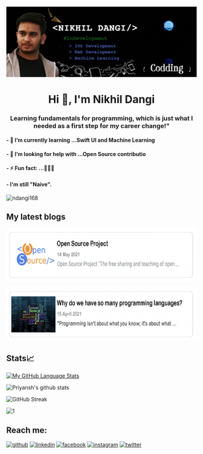 ![Alt text](https://github.com/ndangi168/ndangi168/blob/main/profile.gif)

<h1 align="center">Hi 👋, I'm Nikhil Dangi</h1>
<h3 align="center">Learning fundamentals for programming, which is just what I needed as a first step for my career change!”</h3>
<h4>- 🌱 I’m currently learning ...Swift UI and Machine Learning</h4>
<h4>- 🤔 I’m looking for help with ...Open Source contributio</h4>
<h4>- ⚡ Fun fact: ...🙂🙃😊</h4>
<h4>- I'm still "Naive".</h4>

<p align="left"> <img src="https://komarev.com/ghpvc/?username=ndangi168&label=Profile%20views&color=0e75b6&style=flat" alt="ndangi168" /> </p>

## My latest blogs
[<img src='https://github.com/ndangi168/ndangi168/blob/main/OPen.png' alt='OpenSourceProject' width='800' height='140'>](https://opensourceprojectandsoftware.blogspot.com/2021/05/open-source-project-free-sharing-and.html) 


[<img src='https://github.com/ndangi168/ndangi168/blob/main/1stBlog.png' alt='1stBlog' width='800' height='140'>](https://thebeginnerslanguage.blogspot.com/2021/04/why-do-we-have-so-many-programming.html) 

## Stats📈
[![My GitHub Language Stats](https://github-readme-stats.vercel.app/api/top-langs/?username=ndangi168&langs_count=5&theme=omni)]()

![Priyansh's github stats](https://github-readme-stats.vercel.app/api?username=ndangi168&show_icons=true&count_private=true&theme=omni) 

![GitHub Streak](http://github-readme-streak-stats.herokuapp.com?user=ndangi168&theme=omni)

<img src="https://github-profile-summary-cards.vercel.app/api/cards/profile-details?username=ndangi168&theme=monokai"  display=block width=80% height=auto  alt="1" >

## Reach me:
[<img src='https://cdn.jsdelivr.net/npm/simple-icons@3.0.1/icons/github.svg' alt='github' height='40'>](https://github.com/ndangi168)  [<img src='https://cdn.jsdelivr.net/npm/simple-icons@3.0.1/icons/linkedin.svg' alt='linkedin' height='40'>](https://www.linkedin.com/in/nikhil-dangi-835124201/)  [<img src='https://cdn.jsdelivr.net/npm/simple-icons@3.0.1/icons/facebook.svg' alt='facebook' height='40'>](https://www.facebook.com/profile.php?id=100008787789103)  [<img src='https://cdn.jsdelivr.net/npm/simple-icons@3.0.1/icons/instagram.svg' alt='instagram' height='40'>](https://www.instagram.com/nikhil.dangi/)  [<img src='https://cdn.jsdelivr.net/npm/simple-icons@3.0.1/icons/twitter.svg' alt='twitter' height='40'>](https://twitter.com/NikhilD29854231)  
